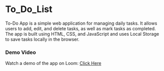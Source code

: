 # To_Do_List

To-Do App is a simple web application for managing daily tasks. It allows users to add, edit, and delete tasks, as well as mark tasks as completed. The app is built using HTML, CSS, and JavaScript and uses Local Storage to save tasks locally in the browser.

### Demo Video
Watch a demo of the app on Loom: [Click Here](https://www.loom.com/share/d17f832d1a4b4467a09388dc489c5913?sid=e006b1d5-e47d-4eb6-999e-c340b0a62480)
